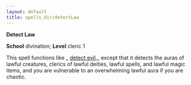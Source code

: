 ```yaml
---
layout: default
title: spells_dir/detectLaw
---
```

 **Detect Law**

**School** divination; **Level** cleric 1

This spell functions like _ [detect evil](detectEvil#_detect-evil)_, except that it detects the auras of lawful creatures, clerics of lawful deities, lawful spells, and lawful magic items, and you are vulnerable to an overwhelming lawful aura if you are chaotic.

